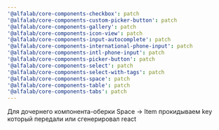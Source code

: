 ```yaml
---
'@alfalab/core-components-checkbox': patch
'@alfalab/core-components-custom-picker-button': patch
'@alfalab/core-components-gallery': patch
'@alfalab/core-components-icon-view': patch
'@alfalab/core-components-input-autocomplete': patch
'@alfalab/core-components-international-phone-input': patch
'@alfalab/core-components-intl-phone-input': patch
'@alfalab/core-components-picker-button': patch
'@alfalab/core-components-select': patch
'@alfalab/core-components-select-with-tags': patch
'@alfalab/core-components-space': patch
'@alfalab/core-components-table': patch
'@alfalab/core-components-tabs': patch
---
```


Для дочернего компонента-оберки Space -> Item прокидываем key который передали или сгенерировал react
